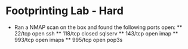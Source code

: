 
# Footprinting Lab - Hard

* Ran a NMAP scan on the box and found the following ports open:
** 22/tcp  open   ssh
** 118/tcp closed sqlserv
** 143/tcp open   imap
** 993/tcp open   imaps
** 995/tcp open   pop3s
